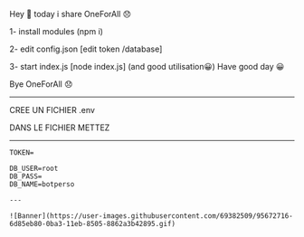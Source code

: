 Hey 👋 today i share OneForAll 😞

1- install modules (npm i)

2- edit config.json [edit token /database]

3- start index.js [node index.js] (and good utilisation😀) Have good day 😀

Bye OneForAll 😞

---

CREE UN FICHIER .env 

DANS LE FICHIER METTEZ

---

```
TOKEN=

DB_USER=root
DB_PASS=
DB_NAME=botperso

---

![Banner](https://user-images.githubusercontent.com/69382509/95672716-6d85eb80-0ba3-11eb-8505-8862a3b42895.gif)
